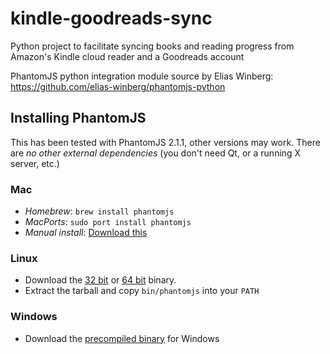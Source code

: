 # kindle-goodreads-sync
Python project to facilitate syncing books and reading progress from Amazon's Kindle cloud reader and a Goodreads account

PhantomJS python integration module source by Elias Winberg: https://github.com/elias-winberg/phantomjs-python

## Installing PhantomJS ##

This has been tested with PhantomJS 2.1.1, other versions may work. There are *no other external
dependencies* (you don't need Qt, or a running X server, etc.)

### Mac ###

* *Homebrew*: `brew install phantomjs`
* *MacPorts*: `sudo port install phantomjs`
* *Manual install*: [Download this](https://bitbucket.org/ariya/phantomjs/downloads/phantomjs-2.1.1-macosx.zip)

### Linux ###

* Download the [32 bit](https://bitbucket.org/ariya/phantomjs/downloads/phantomjs-2.1.1-linux-i686.tar.bz2)
or [64 bit](https://bitbucket.org/ariya/phantomjs/downloads/phantomjs-2.1.1-linux-x86_64.tar.bz2)
binary.
* Extract the tarball and copy `bin/phantomjs` into your `PATH`

### Windows ###
* Download the [precompiled binary](https://bitbucket.org/ariya/phantomjs/downloads/phantomjs-2.1.1-windows.zip)
for Windows

